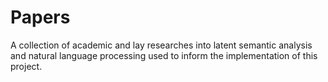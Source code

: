 # Papers

A collection of academic and lay researches into latent semantic analysis and natural language processing used to inform the implementation of this project.
